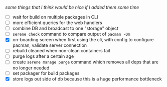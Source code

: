 *some things that I think would be nice if I added them some time*

- [ ] wait for build on multiple packages in CLI
- [ ] more efficient queries for the web handlers
- [ ] combine DB and broadcast to one "storage" object
- [ ] `serene check` command to compare output of `pacman -Qm`
- [X] on-boarding screen when first using the cli, with config to configure pacman, validate server connection
- [ ] rebuild cleaned when non-clean containers fail
- [ ] purge logs after a certain age
- [ ] create `serene manage purge` command which removes all deps that are no longer needed
- [ ] set packager for build packages
- [X] store logs out side of db because this is a huge performance bottleneck

